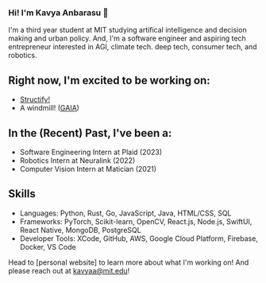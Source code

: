 ### Hi! I'm Kavya Anbarasu 👋

<!--
**kavya-anbarasu/kavya-anbarasu** is a ✨ _special_ ✨ repository because its `README.md` (this file) appears on your GitHub profile.

Here are some ideas to get you started:

- 🔭 I’m currently working on ...
- 🌱 I’m currently learning ...
- 👯 I’m looking to collaborate on ...
- 🤔 I’m looking for help with ...
- 💬 Ask me about ...
- 📫 How to reach me: ...
- 😄 Pronouns: ...
- ⚡ Fun fact: ...
-->

I'm a third year student at MIT studying artifical intelligence and decision making and urban policy. And, I'm a software engineer and aspiring tech entrepreneur interested in AGI, climate tech. deep tech, consumer tech, and robotics. 


## Right now, I'm excited to be working on:
- [Structify!](https://structify.ai/)
- A windmill! ([GAIA](https://www.gaiacompetition.com/competition))

## In the (Recent) Past, I've been a:
- Software Engineering Intern at Plaid (2023)
- Robotics Intern at Neuralink (2022)
- Computer Vision Intern at Matician (2021)

## Skills
- Languages: Python, Rust, Go, JavaScript, Java, HTML/CSS, SQL
- Frameworks: PyTorch, Scikit-learn, OpenCV, React.js, Node.js, SwiftUI, React Native, MongoDB, PostgreSQL
- Developer Tools: XCode, GitHub, AWS, Google Cloud Platform, Firebase, Docker, VS Code

Head to [personal website] to learn more about what I'm working on! And please reach out at kavyaa@mit.edu!
